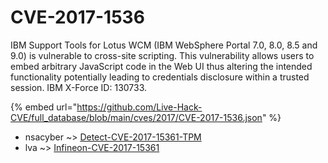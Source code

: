 # CVE-2017-1536

IBM Support Tools for Lotus WCM (IBM WebSphere Portal 7.0, 8.0, 8.5 and 9.0) is vulnerable to cross-site scripting. This vulnerability allows users to embed arbitrary JavaScript code in the Web UI thus altering the intended functionality potentially leading to credentials disclosure within a trusted session. IBM X-Force ID: 130733.

{% embed url="https://github.com/Live-Hack-CVE/full_database/blob/main/cves/2017/CVE-2017-1536.json" %}


* nsacyber ~> [Detect-CVE-2017-15361-TPM](https://www.alice-snow.ru/2017/database/cve-2017-1536/detect-cve-2017-15361-tpm-nsacyber)
* lva ~> [Infineon-CVE-2017-15361](https://www.alice-snow.ru/2017/database/cve-2017-1536/infineon-cve-2017-15361-lva)